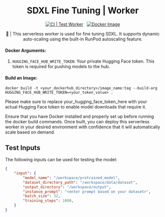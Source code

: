 <div align="center">

<h1>SDXL Fine Tuning | Worker</h1>

[![CI | Test Worker](https://github.com/runpod-workers/worker-template/actions/workflows/CI-test_worker.yml/badge.svg)](https://github.com/runpod-workers/worker-template/actions/workflows/CI-test_worker.yml)
&nbsp;
[![Docker Image](https://github.com/runpod-workers/worker-template/actions/workflows/CD-docker_dev.yml/badge.svg)](https://github.com/runpod-workers/worker-template/actions/workflows/CD-docker_dev.yml)

🚀 | This serverless worker is used for fine tuning SDXL.  It supports dynamic auto-scaling using the built-in RunPod autoscaling feature.
</div>

#### Docker Arguments:
1. `HUGGING_FACE_HUB_WRITE_TOKEN`: Your private Hugging Face token. This token is required for pushing models to the hub.


#### Build an Image:
`docker build -t <your_dockerhub_directory>/image_name:tag --build-arg HUGGING_FACE_HUB_WRITE_TOKEN=<your_token_value> .` 

Please make sure to replace your_hugging_face_token_here with your actual Hugging Face token to enable model downloads that require it.


Ensure that you have Docker installed and properly set up before running the docker build commands. Once built, you can deploy this serverless worker in your desired environment with confidence that it will automatically scale based on demand.
## Test Inputs
The following inputs can be used for testing the model:
```json
{
    "input": {
        "model_name": "/workspace/pretrained_model",
        "dataset_directory_path": "/workspace/data/dataset",
        "output_directory": "/workspace/output",
        "instance_prompt": "<enter prompt based on your dataset>",
        "batch_size": 32,
        "training_steps": 1000,
    }
}

```

